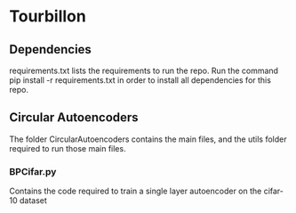 # Tourbillon
 
## Dependencies
requirements.txt lists the requirements to run the repo. Run the command pip install -r requirements.txt in order to install all dependencies for this repo.

## Circular Autoencoders
The folder CircularAutoencoders contains the main files, and the utils folder required to run those main files.

### BPCifar.py
Contains the code required to train a single layer autoencoder on the cifar-10 dataset
